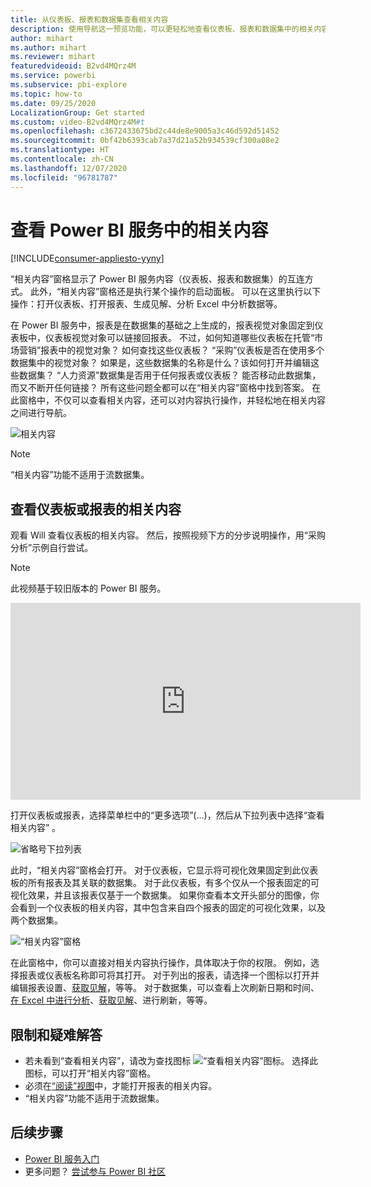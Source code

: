```yaml
---
title: 从仪表板、报表和数据集查看相关内容
description: 使用导航这一预览功能，可以更轻松地查看仪表板、报表和数据集中的相关内容
author: mihart
ms.author: mihart
ms.reviewer: mihart
featuredvideoid: B2vd4MQrz4M
ms.service: powerbi
ms.subservice: pbi-explore
ms.topic: how-to
ms.date: 09/25/2020
LocalizationGroup: Get started
ms.custom: video-B2vd4MQrz4M#t
ms.openlocfilehash: c3672433675bd2c44de8e9005a3c46d592d51452
ms.sourcegitcommit: 0bf42b6393cab7a37d21a52b934539cf300a08e2
ms.translationtype: HT
ms.contentlocale: zh-CN
ms.lasthandoff: 12/07/2020
ms.locfileid: "96781787"
---
```

# <a name="see-related-content-in-the-power-bi-service"></a>查看 Power BI 服务中的相关内容

[!INCLUDE[consumer-appliesto-yyny](../includes/consumer-appliesto-yyny.md)]


“相关内容”窗格显示了 Power BI 服务内容（仪表板、报表和数据集）的互连方式。 此外，“相关内容”窗格还是执行某个操作的启动面板。 可以在这里执行以下操作：打开仪表板、打开报表、生成见解、分析 Excel 中分析数据等。  

在 Power BI 服务中，报表是在数据集的基础之上生成的，报表视觉对象固定到仪表板中，仪表板视觉对象可以链接回报表。 不过，如何知道哪些仪表板在托管“市场营销”报表中的视觉对象？ 如何查找这些仪表板？ “采购”仪表板是否在使用多个数据集中的视觉对象？ 如果是，这些数据集的名称是什么？该如何打开并编辑这些数据集？ “人力资源”数据集是否用于任何报表或仪表板？ 能否移动此数据集，而又不断开任何链接？ 所有这些问题全都可以在“相关内容”窗格中找到答案。  在此窗格中，不仅可以查看相关内容，还可以对内容执行操作，并轻松地在相关内容之间进行导航。

![相关内容](./media/end-user-related/power-bi-see-related-pane.png)

> [!NOTE]
> “相关内容”功能不适用于流数据集。
> 
> 

## <a name="see-related-content-for-a-dashboard-or-report"></a>查看仪表板或报表的相关内容
观看 Will 查看仪表板的相关内容。 然后，按照视频下方的分步说明操作，用“采购分析”示例自行尝试。

> [!NOTE]
> 此视频基于较旧版本的 Power BI 服务。 

<iframe width="560" height="315" src="https://www.youtube.com/embed/B2vd4MQrz4M#t=3m05s" frameborder="0" allowfullscreen></iframe>

打开仪表板或报表，选择菜单栏中的“更多选项”(…)，然后从下拉列表中选择“查看相关内容” 。

![省略号下拉列表](./media/end-user-related/power-bi-see-related.png)

此时，“相关内容”窗格会打开。 对于仪表板，它显示将可视化效果固定到此仪表板的所有报表及其关联的数据集。 对于此仪表板，有多个仅从一个报表固定的可视化效果，并且该报表仅基于一个数据集。 如果你查看本文开头部分的图像，你会看到一个仪表板的相关内容，其中包含来自四个报表的固定的可视化效果，以及两个数据集。

![“相关内容”窗格](./media/end-user-related/power-bi-view-related-dashboard.png)

在此窗格中，你可以直接对相关内容执行操作，具体取决于你的权限。  例如，选择报表或仪表板名称即可将其打开。  对于列出的报表，请选择一个图标以打开并编辑报表设置、[获取见解](end-user-insights.md)，等等。 对于数据集，可以查看上次刷新日期和时间、[在 Excel 中进行分析](../collaborate-share/service-analyze-in-excel.md)、[获取见解](end-user-insights.md)、进行刷新，等等。  



<!-- ## See related content for a dataset
You'll need at least *view* permissions to a dataset to open the **Related content** pane. In this example, we're using the [Procurement Analysis sample](../create-reports/sample-procurement.md).

From the nav pane, locate the **Workspaces** heading and select a workspace from the list. If you have content in a workspace, it will display in the canvas to the right. 

![workspaces in nav pane](./media/end-user-related/power-bi-workspace.png)


In a workspace, select the **Datasets** tab and locate the **See related** icon ![See related icon](./media/end-user-related/power-bi-view-related-icon-new.png).

![Datasets tab](./media/end-user-related/power-bi-related-dataset.png)

Select the icon to open the **Related content** pane.

![Related content pane opens on top of Power BI content view](media/end-user-related/power-bi-dataset.png)

From here, you can take direct action on the related content. For example, select a dashboard or report name to open it.  For any dashboard in the list, select an icon to [share the dashboard with others](../collaborate-share/service-share-dashboards.md) or to open the **Settings** window for the dashboard. For a report, select an icon to [analyze in Excel](../collaborate-share/service-analyze-in-excel.md), [rename](../create-reports/service-rename.md), or [get insights](end-user-insights.md).  -->

## <a name="limitations-and-troubleshooting"></a>限制和疑难解答
* 若未看到“查看相关内容”，请改为查找图标 ![“查看相关内容”图标](./media/end-user-related/power-bi-view-related-icon-new.png)。 选择此图标，可以打开“相关内容”窗格。
* 必须在[“阅读”视图](end-user-reading-view.md)中，才能打开报表的相关内容。
* “相关内容”功能不适用于流数据集。

## <a name="next-steps"></a>后续步骤
* [Power BI 服务入门](../fundamentals/service-get-started.md)
* 更多问题？ [尝试参与 Power BI 社区](https://community.powerbi.com/)

